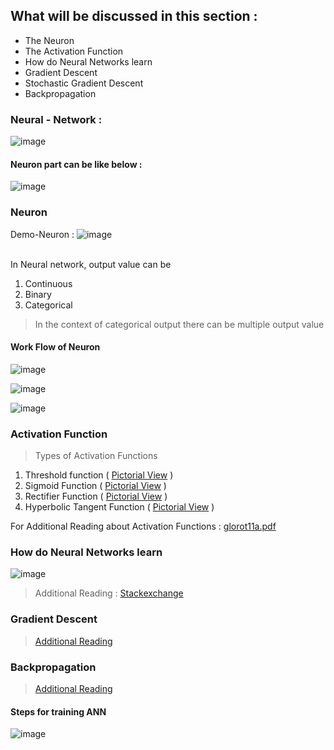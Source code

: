 ## What will be discussed in this section :
  + The Neuron
  + The Activation Function
  + How do Neural Networks learn
  + Gradient Descent
  + Stochastic Gradient Descent
  + Backpropagation


### Neural - Network :
![image](https://user-images.githubusercontent.com/20562497/29359389-4e45905c-82a0-11e7-96c4-dfe37d0650c9.png)

#### Neuron part can be like below :<br/>
![image](https://user-images.githubusercontent.com/20562497/29359223-99f32fba-829f-11e7-8957-dd19d35f6b98.png)
<br/>


### Neuron

 Demo-Neuron : ![image](https://user-images.githubusercontent.com/20562497/29358297-5f06df26-829c-11e7-8dc9-ba17dd75c14a.png)
 <br/>
 <br/>
 
In Neural network, output value can be 
1. Continuous 
2. Binary 
3. Categorical 
> In the context of categorical output there can be multiple output value

#### Work Flow of Neuron

![image](https://user-images.githubusercontent.com/20562497/29359614-2a27b8ac-82a1-11e7-93ce-f9cb2f23138f.png)

![image](https://user-images.githubusercontent.com/20562497/29359640-49161646-82a1-11e7-9821-1d9a65730d78.png)

![image](https://user-images.githubusercontent.com/20562497/29359671-6c002fe8-82a1-11e7-9684-8efbeba56697.png)

### Activation Function

> Types of Activation Functions
  1. Threshold function  ( [Pictorial View](https://user-images.githubusercontent.com/20562497/29360110-33924202-82a3-11e7-985d-9474fe0e8597.png) )
  2. Sigmoid Function ( [Pictorial View](https://user-images.githubusercontent.com/20562497/29360154-758e7e14-82a3-11e7-8b4d-5cc3d9419bdc.png) )
  3. Rectifier Function ( [Pictorial View](https://user-images.githubusercontent.com/20562497/29360215-af5b912c-82a3-11e7-9266-9586985a8686.png) )
  4. Hyperbolic Tangent Function ( [Pictorial View](https://user-images.githubusercontent.com/20562497/29360285-0b25f5ba-82a4-11e7-825b-40f461a417e3.png) )
  
For Additional Reading about Activation Functions : [glorot11a.pdf](https://github.com/MachineLearner07/Basic-Machine-Learning-with-Python-and-R/files/1227932/glorot11a.pdf)

### How do Neural Networks learn

![image](https://user-images.githubusercontent.com/20562497/29366237-4b42ab72-82bb-11e7-8147-3117d1f67aa4.png)

> Additional Reading : [Stackexchange](https://stats.stackexchange.com/questions/154879/a-list-of-cost-functions-used-in-neural-networks-alongside-applications)

### Gradient Descent 

> [Additional Reading](http://iamtrask.github.io/2015/07/27/python-network-part2/)


### Backpropagation

> [Additional Reading](http://neuralnetworksanddeeplearning.com/chap2.html)

#### Steps for training ANN 

![image](https://user-images.githubusercontent.com/20562497/29370441-270028a0-82c7-11e7-958b-94bac885a5cc.png)
